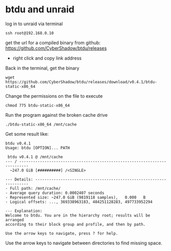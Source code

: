 # btdu and unraid
log in to unraid via terminal
```
ssh root@192.168.0.10
```

get the url for a compiled binary from github: https://github.com/CyberShadow/btdu/releases
- right click and copy link address

Back in the terminal, get the binary

```
wget https://github.com/CyberShadow/btdu/releases/download/v0.4.1/btdu-static-x86_64
```

Change the permissions on the file to execute
```
chmod 775 btdu-static-x86_64
```

Run the program against the broken cache drive
```
./btdu-static-x86_64 /mnt/cache
```

Get some result like:
```
btdu v0.4.1
Usage: btdu [OPTION]... PATH

 btdu v0.4.1 @ /mnt/cache
--- / --------------------------------------------------------------------------
  ~247.0 GiB [##########] /<SINGLE>

--- Details: -------------------------------------------------------------------
- Full path: /mnt/cache/
- Average query duration: 0.0002407 seconds
- Represented size: ~247.0 GiB (9819118 samples),   0.000   B
- Logical offsets: ..., 369338963183, 404251128283, 497733952294

--- Explanation:
Welcome to btdu. You are in the hierarchy root; results will be arranged
according to their block group and profile, and then by path.

Use the arrow keys to navigate, press ? for help.

```

Use the arrow keys to navigate between directories to find missing space.
